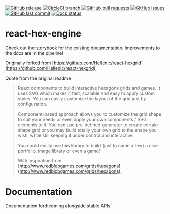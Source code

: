 [![GitHub release](https://img.shields.io/github/release/icculusc/react-hex-engine.svg)](https://github.com/IcculusC/react-hex-engine/releases/latest)
[![CircleCI branch](https://img.shields.io/circleci/project/github/IcculusC/react-hex-engine/master.svg)](https://github.com/IcculusC/react-hex-engine/tree/master)
[![GitHub pull requests](https://img.shields.io/github/issues-pr/icculusc/react-hex-engine.svg)](https://github.com/IcculusC/react-hex-engine/pulls)
[![GitHub issues](https://img.shields.io/github/issues/icculusc/react-hex-engine.svg)](https://github.com/IcculusC/react-hex-engine/issues)
[![GitHub last commit](https://img.shields.io/github/last-commit/icculusc/react-hex-engine.svg)](https://github.com/IcculusC/react-hex-engine/commits)
[![Docs status](https://img.shields.io/badge/docs-in_progress-orange.svg)](https://icculusc.github.io/react-hex-engine/)

# react-hex-engine

Check out the [storybook](https://icculusc.github.io/react-hex-engine) for the existing documentation.  Improvements to the docs are in the pipeline!

Originally forked from [https://github.com/Hellenic/react-hexgrid](https://github.com/Hellenic/react-hexgrid)

Quote from the original readme

> React components to build interactive hexagons grids and games. It uses SVG which makes it fast, scalable and easy to apply custom styles. You can easily customize the layout of the grid just by configuration.
>
> Component-based approach allows you to customize the grid shape to suit your needs or even apply your own components / SVG elements to it. You can use pre-defined generator to create certain shape grid or you may build totally your own grid to the shape you wish, while still keeping it under control and interactive.
>
> You could easily use this library to build (just to name a few) a nice portfolio, image library or even a game!
>
> With inspiration from
[http://www.redblobgames.com/grids/hexagons](http://www.redblobgames.com/grids/hexagons).

# Documentation

Documentation forthcoming alongside stable APIs.

